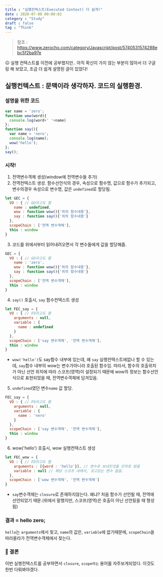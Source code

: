 ```yaml
---
title : "실행컨텍스트(Executed Context) 더 쉽게!"
date : 2020-07-08 00:00:02
category : "Study"
draft : false
tag : "Think"
---   
```

> 참조 : <https://www.zerocho.com/category/Javascript/post/5740531574288ebc5f2ba97e>

😖 실행 컨텍스트를 이전에 공부했지만.. 아직 확신이 가지 않는 부분이 많아서 더 구글링 해 보았고, 조금 더 쉽게 설명된 글이 있었다!

## 실행컨텍스트 : 문맥이라 생각하자. 코드의 실행환경.
### 설명을 위한 코드
```javascript
var name = 'zero';
function wow(word){
  console.log(word+' '+name)
};
function say(){
  var name = 'nero';
  console.log(name);
  wow('hello');
};
say();
```

### 시작!
1. 전역변수객체 생성(window에 전역변수들 추가)
2. 전역컨텍스트 생성. 함수선언식의 경우, 속성으로 함수명, 값으로 함수가 추가되고, 변수의경우 속성으로 변수명, 값은 `undefined`로 할당됨.
```javascript
let GEC = {
  VO : { // GO라고도 함
    name : undefined,
    wow : function wow(){'위의 함수내용'},
    say : function say(){'위의 함수내용'}
  },
  scopeChain : ['전역 변수객체'],
  this : window
}
```

3. 코드를 위에서부터 읽어내려오면서 각 변수들에게 값을 할당해줌.
```javascript
GEC = {
  VO : { // GO라고도 함
    name : 'zero',
    wow : function wow(){'위의 함수내용'},
    say : function say(){'위의 함수내용'}
  },
  scopeChain : ['전역 변수객체'],
  this : window
}
```
4. `say()` 호출시, `say` 함수컨텍스트 생성
```javascript
let FEC_say = {
  VO : { // FO라고도 함
    arguments : null,
    variable : {
      name : undefined
    }
  },
  scopeChain : ['say 변수객체', '전역 변수객체'],
  this : window
}
```
* `wow('hello')`도 say함수 내부에 있는데, 왜 `say` 실행컨텍스트에없나 할 수 있는데, `say`함수 내부의 wow는 변수가아니라 호출된 함수임. 따라서, 함수의 호출위치가 아닌 선언 위치에 따라 스코프(영역)이 설정되기 때문에 wow의 정보는 함수선언식으로 표현되었을 때, 전역변수객체에 담겨있음.
5. `undefined`였던 변수`name` 값 할당.
```javascript
FEC_say = {
  VO : { // FO라고도 함
    arguments : null,
    variable : {
      name : 'nero'
    }
  },
  scopeChain : ['say 변수객체', '전역 변수객체'],
  this : window
}
```
6. wow('hello') 호출시, wow 실행컨텍스트 생성
```javascript
let FEC_wow = {
  VO : { // FO라고도 함
    arguments : [{word : 'hello'}], // 변수로 보내진것을 인자로 받음
    variable : null // 해당 스코프 내에서, 갖고있는 변수 없음.
  },
  scopeChain : ['wow 변수객체', '전역 변수객체']
}
```
* `say`변수객체는 `closure`로 존재하지않는다. 왜냐? 처음 함수가 선언될 때, 전역에 선언되었기 때문.(위에서 말했지만, 스코프(영역)은 호출이 아닌 선언됬을 때 형성됨) 
    
### 결과 = hello zero;
`hello`는 `arguments`에서 찾고, `name`의 값은, `variable`에 없기때문에, `scopeChain`을 따라올라가 전역변수객체에서 찾는다.

### 🤔 결론
이번 실행컨텍스트를 공부하면서 `closure`, `scope라는` 용어를 자주보게되었다. 이것도 한번 다뤄봐야겠다.